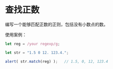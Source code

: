 # 查找正数

编写一个能够匹配正数的正则，包括没有小数点的数。

使用案例：
```js
let reg = /your regexp/g;

let str = "1.5 0 12. 123.4.";

alert( str.match(reg) );   // 1.5, 0, 12, 123.4
```
